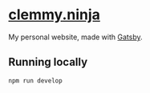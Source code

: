 # [clemmy.ninja](https://clemmy.ninja/)

My personal website, made with [Gatsby](https://www.gatsbyjs.com/).

## Running locally

```shell
npm run develop
```
